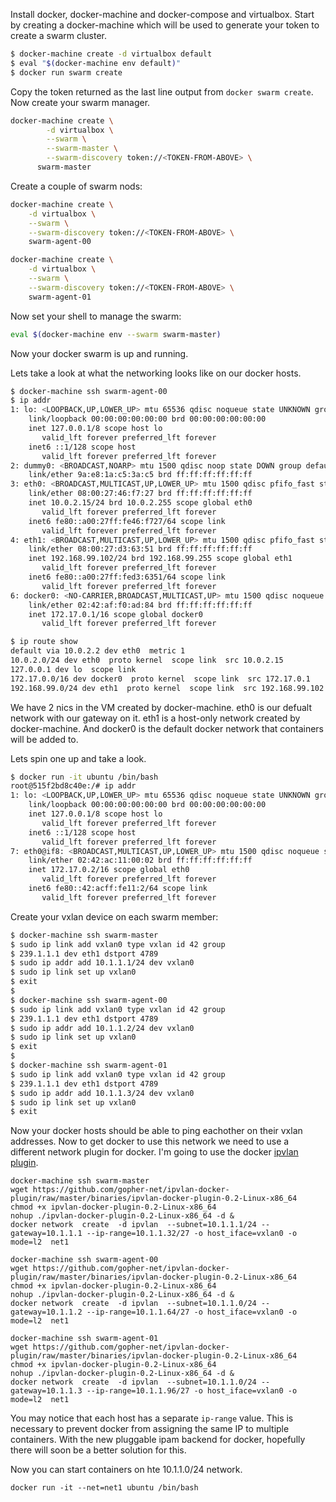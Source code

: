 Install docker, docker-machine and docker-compose and virtualbox. Start by creating a docker-machine which will be used to generate your token to create a swarm cluster.

```bash
$ docker-machine create -d virtualbox default
$ eval "$(docker-machine env default)"
$ docker run swarm create
```

Copy the token returned as the last line output from `docker swarm create`. Now create your swarm manager.

```bash
docker-machine create \
        -d virtualbox \
        --swarm \
        --swarm-master \
        --swarm-discovery token://<TOKEN-FROM-ABOVE> \
      swarm-master
```

Create a couple of swarm nods:

```bash
docker-machine create \
    -d virtualbox \
    --swarm \
    --swarm-discovery token://<TOKEN-FROM-ABOVE> \
    swarm-agent-00

docker-machine create \
    -d virtualbox \
    --swarm \
    --swarm-discovery token://<TOKEN-FROM-ABOVE> \
    swarm-agent-01
```

Now set your shell to manage the swarm:

```bash
eval $(docker-machine env --swarm swarm-master)
```

Now your docker swarm is up and running.

Lets take a look at what the networking looks like on our docker hosts.

```bash
$ docker-machine ssh swarm-agent-00
$ ip addr
1: lo: <LOOPBACK,UP,LOWER_UP> mtu 65536 qdisc noqueue state UNKNOWN group default 
    link/loopback 00:00:00:00:00:00 brd 00:00:00:00:00:00
    inet 127.0.0.1/8 scope host lo
       valid_lft forever preferred_lft forever
    inet6 ::1/128 scope host 
       valid_lft forever preferred_lft forever
2: dummy0: <BROADCAST,NOARP> mtu 1500 qdisc noop state DOWN group default 
    link/ether 9a:e8:1a:c5:3a:c5 brd ff:ff:ff:ff:ff:ff
3: eth0: <BROADCAST,MULTICAST,UP,LOWER_UP> mtu 1500 qdisc pfifo_fast state UP group default qlen 1000
    link/ether 08:00:27:46:f7:27 brd ff:ff:ff:ff:ff:ff
    inet 10.0.2.15/24 brd 10.0.2.255 scope global eth0
       valid_lft forever preferred_lft forever
    inet6 fe80::a00:27ff:fe46:f727/64 scope link 
       valid_lft forever preferred_lft forever
4: eth1: <BROADCAST,MULTICAST,UP,LOWER_UP> mtu 1500 qdisc pfifo_fast state UP group default qlen 1000
    link/ether 08:00:27:d3:63:51 brd ff:ff:ff:ff:ff:ff
    inet 192.168.99.102/24 brd 192.168.99.255 scope global eth1
       valid_lft forever preferred_lft forever
    inet6 fe80::a00:27ff:fed3:6351/64 scope link 
       valid_lft forever preferred_lft forever
6: docker0: <NO-CARRIER,BROADCAST,MULTICAST,UP> mtu 1500 qdisc noqueue state DOWN group default 
    link/ether 02:42:af:f0:ad:84 brd ff:ff:ff:ff:ff:ff
    inet 172.17.0.1/16 scope global docker0
       valid_lft forever preferred_lft forever

$ ip route show
default via 10.0.2.2 dev eth0  metric 1 
10.0.2.0/24 dev eth0  proto kernel  scope link  src 10.0.2.15 
127.0.0.1 dev lo  scope link 
172.17.0.0/16 dev docker0  proto kernel  scope link  src 172.17.0.1 
192.168.99.0/24 dev eth1  proto kernel  scope link  src 192.168.99.102
 ```

We have 2 nics in the VM created by docker-machine. eth0 is our defualt network with our gateway on it. eth1 is a host-only network created by docker-machine. And docker0 is the default docker network that containers will be added to.

Lets spin one up and take a look.

```bash
$ docker run -it ubuntu /bin/bash
root@515f2bd8c40e:/# ip addr
1: lo: <LOOPBACK,UP,LOWER_UP> mtu 65536 qdisc noqueue state UNKNOWN group default 
    link/loopback 00:00:00:00:00:00 brd 00:00:00:00:00:00
    inet 127.0.0.1/8 scope host lo
       valid_lft forever preferred_lft forever
    inet6 ::1/128 scope host 
       valid_lft forever preferred_lft forever
7: eth0@if8: <BROADCAST,MULTICAST,UP,LOWER_UP> mtu 1500 qdisc noqueue state UP group default 
    link/ether 02:42:ac:11:00:02 brd ff:ff:ff:ff:ff:ff
    inet 172.17.0.2/16 scope global eth0
       valid_lft forever preferred_lft forever
    inet6 fe80::42:acff:fe11:2/64 scope link 
       valid_lft forever preferred_lft forever
 ```

Create your vxlan device on each swarm member:

```bash
$ docker-machine ssh swarm-master
$ sudo ip link add vxlan0 type vxlan id 42 group 
$ 239.1.1.1 dev eth1 dstport 4789
$ sudo ip addr add 10.1.1.1/24 dev vxlan0
$ sudo ip link set up vxlan0
$ exit
$ 
$ docker-machine ssh swarm-agent-00
$ sudo ip link add vxlan0 type vxlan id 42 group 
$ 239.1.1.1 dev eth1 dstport 4789
$ sudo ip addr add 10.1.1.2/24 dev vxlan0
$ sudo ip link set up vxlan0
$ exit
$ 
$ docker-machine ssh swarm-agent-01
$ sudo ip link add vxlan0 type vxlan id 42 group 
$ 239.1.1.1 dev eth1 dstport 4789
$ sudo ip addr add 10.1.1.3/24 dev vxlan0
$ sudo ip link set up vxlan0
$ exit
```

Now your docker hosts should be able to ping eachother on their vxlan addresses. Now to get docker to use this network we need to use a different network plugin for docker. I'm going to use the docker [ipvlan plugin](https://github.com/gopher-net/ipvlan-docker-plugin).

```
docker-machine ssh swarm-master
wget https://github.com/gopher-net/ipvlan-docker-plugin/raw/master/binaries/ipvlan-docker-plugin-0.2-Linux-x86_64
chmod +x ipvlan-docker-plugin-0.2-Linux-x86_64
nohup ./ipvlan-docker-plugin-0.2-Linux-x86_64 -d &
docker network  create  -d ipvlan  --subnet=10.1.1.1/24 --gateway=10.1.1.1 --ip-range=10.1.1.32/27 -o host_iface=vxlan0 -o mode=l2  net1

docker-machine ssh swarm-agent-00
wget https://github.com/gopher-net/ipvlan-docker-plugin/raw/master/binaries/ipvlan-docker-plugin-0.2-Linux-x86_64
chmod +x ipvlan-docker-plugin-0.2-Linux-x86_64
nohup ./ipvlan-docker-plugin-0.2-Linux-x86_64 -d &
docker network  create  -d ipvlan  --subnet=10.1.1.0/24 --gateway=10.1.1.2 --ip-range=10.1.1.64/27 -o host_iface=vxlan0 -o mode=l2  net1

docker-machine ssh swarm-agent-01
wget https://github.com/gopher-net/ipvlan-docker-plugin/raw/master/binaries/ipvlan-docker-plugin-0.2-Linux-x86_64
chmod +x ipvlan-docker-plugin-0.2-Linux-x86_64
nohup ./ipvlan-docker-plugin-0.2-Linux-x86_64 -d &
docker network  create  -d ipvlan  --subnet=10.1.1.0/24 --gateway=10.1.1.3 --ip-range=10.1.1.96/27 -o host_iface=vxlan0 -o mode=l2  net1
```

You may notice that each host has a separate `ip-range` value. This is necessary to prevent docker from assigning the same IP to multiple containers. With the new pluggable ipam backend for docker, hopefully there will soon be a better solution for this.

Now you can start containers on hte 10.1.1.0/24 network.

```
docker run -it --net=net1 ubuntu /bin/bash
